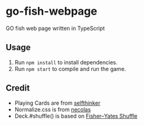 # go-fish-webpage

GO fish web page written in TypeScript

## Usage

1. Run `npm install` to install dependencies.
2. Run `npm start` to compile and run the game.

## Credit

- Playing Cards are from [selfthinker](https://github.com/selfthinker/CSS-Playing-Cards)
- Normalize.css is from [necolas](github.com/necolas/normalize.css)
- Deck.#shuffle() is based on [Fisher–Yates Shuffle](https://bost.ocks.org/mike/shuffle/)
